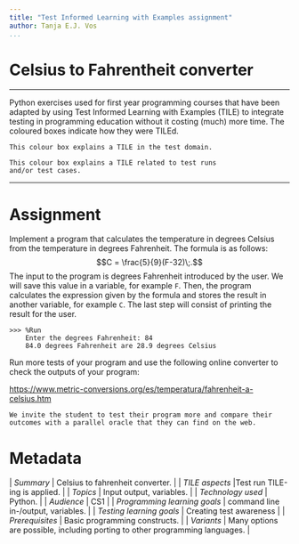 ```yaml
---
title: "Test Informed Learning with Examples assignment"
author: Tanja E.J. Vos
...
```


# Celsius to Fahrentheit converter



---

Python exercises used for first year programming courses that
have been adapted by using Test Informed Learning with Examples (TILE)
to integrate testing in programming education without it costing (much)
more time. The coloured boxes indicate how they were TILEd.

```testdomaintile
This colour box explains a TILE in the test domain.
```

```testruntile
This colour box explains a TILE related to test runs
and/or test cases.
```

---

# Assignment

Implement a program that calculates the temperature in degrees Celsius from the temperature in degrees Fahrenheit. 
The formula is as follows: $$C = \frac{5}{9}(F-32)\;.$$ 
The input to the program is degrees Fahrenheit introduced by the user. 
We will save this value in a variable, for example `F`. 
Then, the program calculates the expression given by the formula and stores the result in another variable, for example `C`. The last step will consist of printing the result for the user.

```
>>> %Run
    Enter the degrees Fahrenheit: 84
    84.0 degrees Fahrenheit are 28.9 degrees Celsius
```

Run more tests of your program and use the following online
converter to check the outputs of your program:

<https://www.metric-conversions.org/es/temperatura/fahrenheit-a-celsius.htm>

```testruntile
We invite the student to test their program more and compare their
outcomes with a parallel oracle that they can find on the web.
```

# Metadata

| _Summary_ | Celsius to fahrenheit converter. |
| _TILE aspects_ |Test run TILE-ing is applied. |
| _Topics_ | Input output, variables. |
| _Technology used_ | Python. |
| _Audience_ | CS1 |
| _Programming learning goals_ | command line in-/output, variables. |
| _Testing learning goals_ | Creating test awareness |
| _Prerequisites_ |  Basic programming constructs.  |
| _Variants_ |  Many options are possible, including porting to other programming languages. |
